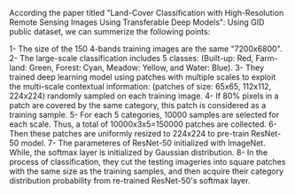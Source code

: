 According the paper titled "Land-Cover Classification with High-Resolution Remote Sensing Images Using Transferable Deep Models":
Using GID public dataset, we can summerize the following points:

1- The size of the 150 4-bands training images are the same "7200x6800".
2- The large-scale classification includes 5 classes: 
(Built-up: Red, Farm-land: Green, Forest: Cyan, Meadow: Yellow, and Water: Blue).
3- They trained deep learning model using patches with multiple scales to exploit the multi-scale contextual information:
(patches of size: 65x65, 112x112, 224x224) randomly sampled on each training image.
4- If 80% pixels in a patch are covered by the same category, this patch is considered as a training sample.
5- For each 5 categories, 10000 samples are selected for each scale. Thus, a total of 10000x3x5=150000 patches are collected.
6- Then these patches are uniformly resized to 224x224 to pre-train ResNet-50 model.
7- The parameteres of ResNet-50 initialized with ImageNet. While, the softmax layer is initialized by Gaussian distribution.
8- In the process of classification, they cut the testing imageries into square patches with the same size as the training samples, and then acquire their category distribution probability from re-trained ResNet-50's softmax layer.


